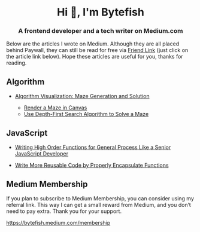 <h1 align="center">Hi 👋, I'm Bytefish</h1>
<h3 align="center">A frontend developer and a tech writer on Medium.com</h3>

Below are the articles I wrote on Medium. Although they are all placed behind Paywall, they can still be read for free via [Friend Link](https://help.medium.com/hc/en-us/articles/360006543813-About-Friend-Links) (just click on the article link below). Hope these articles are useful for you, thanks for reading.

## Algorithm

- [Algorithm Visualization: Maze Generation and Solution](https://bytefish.medium.com/algorithm-visualization-maze-generation-and-solution-82308c12d50c?sk=e0c3ca67c92133ec2fa0d1f73c2b9b71)
 
  - [Render a Maze in Canvas](https://bytefish.medium.com/how-to-render-a-maze-in-canvas-9aeb0fdc0514?sk=738cd00bc8c64eb4c383cae0caf0b36f)
  - [Use Depth-First Search Algorithm to Solve a Maze](https://bytefish.medium.com/use-depth-first-search-algorithm-to-solve-a-maze-ae47758d48e7?sk=70d48d524c4effd3312e0c20ab937eaa)

## JavaScript


- [Writing High Order Functions for General Process Like a Senior JavaScript Developer](https://betterprogramming.pub/writing-high-order-functions-for-general-process-like-a-senior-javascript-developer-4d025baa3dc6?sk=9a4761ecf9f4ad99d91d6d835b1ef204)

- [Write More Reusable Code by Properly Encapsulate Functions](https://bytefish.medium.com/write-more-reusable-code-by-properly-encapsulate-functions-5eaa379a34f9?sk=a2f109c4717b69bf408648be3907cca9)


## Medium Membership
If you plan to subscribe to Medium Membership, you can consider using my referral link. This way I can get a small reward from Medium, and you don’t need to pay extra. Thank you for your support.

https://bytefish.medium.com/membership

